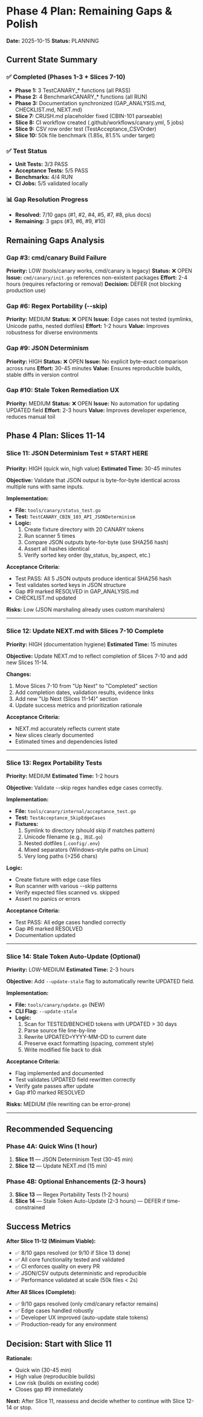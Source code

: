 # Phase 4 Plan: Remaining Gaps & Polish

**Date:** 2025-10-15
**Status:** PLANNING

## Current State Summary

### ✅ Completed (Phases 1-3 + Slices 7-10)
- **Phase 1:** 3 TestCANARY_* functions (all PASS)
- **Phase 2:** 4 BenchmarkCANARY_* functions (all RUN)
- **Phase 3:** Documentation synchronized (GAP_ANALYSIS.md, CHECKLIST.md, NEXT.md)
- **Slice 7:** CRUSH.md placeholder fixed (CBIN-101 parseable)
- **Slice 8:** CI workflow created (.github/workflows/canary.yml, 5 jobs)
- **Slice 9:** CSV row order test (TestAcceptance_CSVOrder)
- **Slice 10:** 50k file benchmark (1.85s, 81.5% under target)

### ✅ Test Status
- **Unit Tests:** 3/3 PASS
- **Acceptance Tests:** 5/5 PASS
- **Benchmarks:** 4/4 RUN
- **CI Jobs:** 5/5 validated locally

### 📊 Gap Resolution Progress
- **Resolved:** 7/10 gaps (#1, #2, #4, #5, #7, #8, plus docs)
- **Remaining:** 3 gaps (#3, #6, #9, #10)

## Remaining Gaps Analysis

### Gap #3: cmd/canary Build Failure
**Priority:** LOW (tools/canary works, cmd/canary is legacy)
**Status:** ❌ OPEN
**Issue:** `cmd/canary/init.go` references non-existent packages
**Effort:** 2-4 hours (requires refactoring or removal)
**Decision:** DEFER (not blocking production use)

### Gap #6: Regex Portability (--skip)
**Priority:** MEDIUM
**Status:** ❌ OPEN
**Issue:** Edge cases not tested (symlinks, Unicode paths, nested dotfiles)
**Effort:** 1-2 hours
**Value:** Improves robustness for diverse environments

### Gap #9: JSON Determinism
**Priority:** HIGH
**Status:** ❌ OPEN
**Issue:** No explicit byte-exact comparison across runs
**Effort:** 30-45 minutes
**Value:** Ensures reproducible builds, stable diffs in version control

### Gap #10: Stale Token Remediation UX
**Priority:** MEDIUM
**Status:** ❌ OPEN
**Issue:** No automation for updating UPDATED field
**Effort:** 2-3 hours
**Value:** Improves developer experience, reduces manual toil

## Phase 4 Plan: Slices 11-14

### Slice 11: JSON Determinism Test ⭐ START HERE
**Priority:** HIGH (quick win, high value)
**Estimated Time:** 30-45 minutes

**Objective:** Validate that JSON output is byte-for-byte identical across multiple runs with same inputs.

**Implementation:**
- **File:** `tools/canary/status_test.go`
- **Test:** `TestCANARY_CBIN_103_API_JSONDeterminism`
- **Logic:**
  1. Create fixture directory with 20 CANARY tokens
  2. Run scanner 5 times
  3. Compare JSON outputs byte-for-byte (use SHA256 hash)
  4. Assert all hashes identical
  5. Verify sorted key order (by_status, by_aspect, etc.)

**Acceptance Criteria:**
- Test PASS: All 5 JSON outputs produce identical SHA256 hash
- Test validates sorted keys in JSON structure
- Gap #9 marked RESOLVED in GAP_ANALYSIS.md
- CHECKLIST.md updated

**Risks:** Low (JSON marshaling already uses custom marshalers)

---

### Slice 12: Update NEXT.md with Slices 7-10 Complete
**Priority:** HIGH (documentation hygiene)
**Estimated Time:** 15 minutes

**Objective:** Update NEXT.md to reflect completion of Slices 7-10 and add new Slices 11-14.

**Changes:**
1. Move Slices 7-10 from "Up Next" to "Completed" section
2. Add completion dates, validation results, evidence links
3. Add new "Up Next (Slices 11-14)" section
4. Update success metrics and prioritization rationale

**Acceptance Criteria:**
- NEXT.md accurately reflects current state
- New slices clearly documented
- Estimated times and dependencies listed

---

### Slice 13: Regex Portability Tests
**Priority:** MEDIUM
**Estimated Time:** 1-2 hours

**Objective:** Validate --skip regex handles edge cases correctly.

**Implementation:**
- **File:** `tools/canary/internal/acceptance_test.go`
- **Test:** `TestAcceptance_SkipEdgeCases`
- **Fixtures:**
  1. Symlink to directory (should skip if matches pattern)
  2. Unicode filename (e.g., `测试.go`)
  3. Nested dotfiles (`.config/.env`)
  4. Mixed separators (Windows-style paths on Linux)
  5. Very long paths (>256 chars)

**Logic:**
- Create fixture with edge case files
- Run scanner with various --skip patterns
- Verify expected files scanned vs. skipped
- Assert no panics or errors

**Acceptance Criteria:**
- Test PASS: All edge cases handled correctly
- Gap #6 marked RESOLVED
- Documentation updated

---

### Slice 14: Stale Token Auto-Update (Optional)
**Priority:** LOW-MEDIUM
**Estimated Time:** 2-3 hours

**Objective:** Add `--update-stale` flag to automatically rewrite UPDATED field.

**Implementation:**
- **File:** `tools/canary/update.go` (NEW)
- **CLI Flag:** `--update-stale`
- **Logic:**
  1. Scan for TESTED/BENCHED tokens with UPDATED > 30 days
  2. Parse source file line-by-line
  3. Rewrite UPDATED=YYYY-MM-DD to current date
  4. Preserve exact formatting (spacing, comment style)
  5. Write modified file back to disk

**Acceptance Criteria:**
- Flag implemented and documented
- Test validates UPDATED field rewritten correctly
- Verify gate passes after update
- Gap #10 marked RESOLVED

**Risks:** MEDIUM (file rewriting can be error-prone)

---

## Recommended Sequencing

### Phase 4A: Quick Wins (1 hour)
1. **Slice 11** — JSON Determinism Test (30-45 min)
2. **Slice 12** — Update NEXT.md (15 min)

### Phase 4B: Optional Enhancements (2-3 hours)
3. **Slice 13** — Regex Portability Tests (1-2 hours)
4. **Slice 14** — Stale Token Auto-Update (2-3 hours) — DEFER if time-constrained

## Success Metrics

**After Slice 11-12 (Minimum Viable):**
- ✅ 8/10 gaps resolved (or 9/10 if Slice 13 done)
- ✅ All core functionality tested and validated
- ✅ CI enforces quality on every PR
- ✅ JSON/CSV outputs deterministic and reproducible
- ✅ Performance validated at scale (50k files < 2s)

**After All Slices (Complete):**
- ✅ 9/10 gaps resolved (only cmd/canary refactor remains)
- ✅ Edge cases handled robustly
- ✅ Developer UX improved (auto-update stale tokens)
- ✅ Production-ready for any environment

## Decision: Start with Slice 11

**Rationale:**
- Quick win (30-45 min)
- High value (reproducible builds)
- Low risk (builds on existing code)
- Closes gap #9 immediately

**Next:** After Slice 11, reassess and decide whether to continue with Slice 12-14 or stop.
